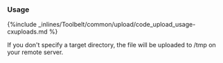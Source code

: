 <!-- usedin: [ _legacy_docker/Toolbelt/upload.md, _maestro/Toolbelt/upload.md, _node/toolbelt/upload.md, _rails/Toolbelt/upload.md] -->


### Usage

{%include _inlines/Toolbelt/common/upload/code_upload_usage-cxuploads.md %}

If you don't specify a target directory, the file will be uploaded to /tmp on your remote server.
